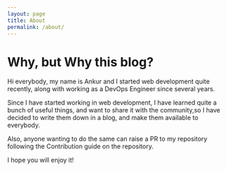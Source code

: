 ```yaml
---
layout: page
title: About
permalink: /about/
---
```

# Why, but Why this blog?

Hi everybody, my name is Ankur and I started web development quite recently, along with working as a DevOps Engineer since several years.

Since I have started working in web development, I have learned quite a bunch of useful things, and want to share it with the community,so I have decided to write them down in a blog, and make them available to everybody.

Also, anyone wanting to do the same can raise a PR to my repository following the Contribution guide on the repository. 

I hope you will enjoy it!
